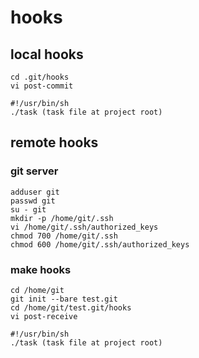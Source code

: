 # hooks

## local hooks
```
cd .git/hooks
vi post-commit

#!/usr/bin/sh
./task (task file at project root)
```

## remote hooks

### git server
```
adduser git
passwd git
su - git
mkdir -p /home/git/.ssh
vi /home/git/.ssh/authorized_keys
chmod 700 /home/git/.ssh
chmod 600 /home/git/.ssh/authorized_keys
```

### make hooks
```
cd /home/git
git init --bare test.git
cd /home/git/test.git/hooks
vi post-receive

#!/usr/bin/sh
./task (task file at project root)
```